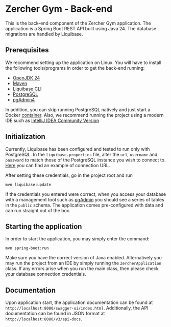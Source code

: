 # Zercher Gym - Back-end

This is the back-end component of the Zercher Gym application.
The application is a Spring Boot REST API built using Java 24.
The database migrations are handled by Liquibase.

## Prerequisites

We recommend setting up the application on Linux.
You will have to install the following tools/programs in order to get the back-end running:

- [OpenJDK 24](https://openjdk.org/projects/jdk/24/)
- [Maven](https://maven.apache.org/install.html)
- [Liquibase CLI](https://www.liquibase.com)
- [PostgreSQL](https://www.postgresql.org)
- [pgAdmin4](https://www.pgadmin.org)

In addition, you can skip running PostgreSQL natively and just start a
Docker [container](https://hub.docker.com/_/postgres).
Also, we recommend running the project using a modern IDE such
as [IntelliJ IDEA Community Version](https://www.jetbrains.com/idea/)

## Initialization

Currently, Liquibase has been configured and tested to run only with PostgreSQL.
In the `liquibase.properties` file, alter the `url`, `username` and `password` to match those of the PostgreSQL instance
you wish to connect to.
[Here](https://www.baeldung.com/java-jdbc-url-format#jdbc-url-format-for-postgresql) you can find an example of
connection URL.

After setting these credentials, go in the project root and run

```shell
mvn liquibase:update
```

If the credentials you entered were correct, when you access your database with a management tool such
as [pgAdmin](https://www.pgadmin.org) you should see a series of tables in the `public` schema.
The application comes pre-configured with data and can run straight out of the box.

## Starting the application

In order to start the application, you may simply enter the command:

```shell
mvn spring-boot:run
```

Make sure you have the correct version of Java enabled.
Alternatively you may run the project from an IDE by simply running the `ZercherApplication` class.
If any errors arise when you run the main class, then please check your database connection credentials.

## Documentation
Upon application start, the application documentation can be found at `http://localhost:8080/swagger-ui/index.html`.
Additionally, the API documentation can be found in JSON format at `http://localhost:8080/v3/api-docs`.